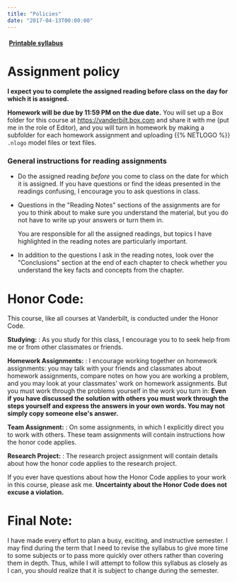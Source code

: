 ```yaml
---
title: "Policies"
date: "2017-04-13T00:00:00"
---
```

#### <a href="/files/EES_4760_5760_Syllabus.pdf" target="_blank"><i class="fa fa-file-pdf-o" style="margin-right:0.25em;"></i> **Printable syllabus**</a>

# **Assignment policy**

**I expect you to complete the assigned reading before class on the day
for which it is assigned.**

**Homework will be due by 11:59 PM on the due date.** You will set up a 
Box folder for this course at <https://vanderbilt.box.com>
and share it with me (put me in the role of Editor), and you will turn in 
homework by making a subfolder for each homework assignment and uploading 
{{% NETLOGO %}} `.nlogo` model files or text files.


### General instructions for reading assignments

* Do the assigned reading _before_ you come to class on the date for 
  which it is assigned. If you have questions or find the ideas presented in 
  the readings confusing, I encourage you to ask questions in class.
* Questions in the "Reading Notes" sections of the assignments are for you 
  to think about to make sure you understand the material, but you do not have 
  to write up your answers or turn them in.

    You are responsible for all the assigned readings, but topics I have 
    highlighted in the reading notes are particularly important.
* In addition to the questions I ask in the reading notes, look over the 
  "Conclusions" section at the end of each chapter
  to check whether you understand the key facts and concepts from the chapter.


# **Honor Code:**

This course, like all courses at Vanderbilt, is conducted under the Honor Code.

**Studying:**
: As you study for this class, I encourage you to to seek help from me or from 
  other classmates or friends.
  
**Homework Assignments:**
: I encourage working together on homework assignments: you may talk with your 
  friends and classmates about homework assignments, compare notes on how you 
  are working a problem, and you may look at your classmates' work on homework 
  assignments.
  But you must work through the problems yourself in the work you turn in: 
  **Even if you have discussed the solution with others you must work through 
  the steps yourself and express the answers in your own words. You may not
  simply copy someone else's answer.**

**Team Assignment:**
: On some assignments, in which I explicitly direct you to work with others.
  These team assignments will contain instructions how the honor code applies.

**Research Project:**
: The research project assignment will contain details about how the honor code 
  applies to the research project.

If you ever have questions about how the Honor Code applies to your work
in this course, please ask me.
**Uncertainty about the Honor Code does not excuse a violation.**

# **Final Note:**

I have made every effort to plan a busy, exciting, and instructive semester.
I may find during the term that I need to revise the syllabus to give more time
to some subjects or to pass more quickly over others rather than covering them
in depth.
Thus, while I will attempt to follow this syllabus as closely as I can,
you should realize that it is subject to change during the semester.
